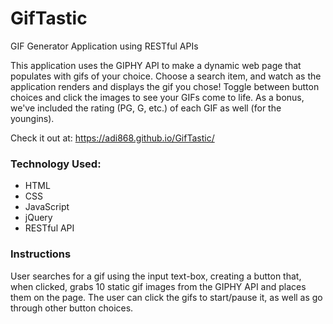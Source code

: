 # GifTastic
GIF Generator Application using RESTful APIs

This application uses the GIPHY API to make a dynamic web page that populates with gifs of your choice. Choose a search item, and watch as the application renders and displays the gif you chose! Toggle between button choices and click the images to see your GIFs come to life. As a bonus, we've included the rating (PG, G, etc.) of each GIF as well (for the youngins).

Check it out at: https://adi868.github.io/GifTastic/

### Technology Used:
* HTML
* CSS
* JavaScript
* jQuery
* RESTful API

### Instructions
User searches for a gif using the input text-box, creating a button that, when clicked, grabs 10 static gif images from the GIPHY API and places them on the page. The user can click the gifs to start/pause it, as well as go through other button choices.


